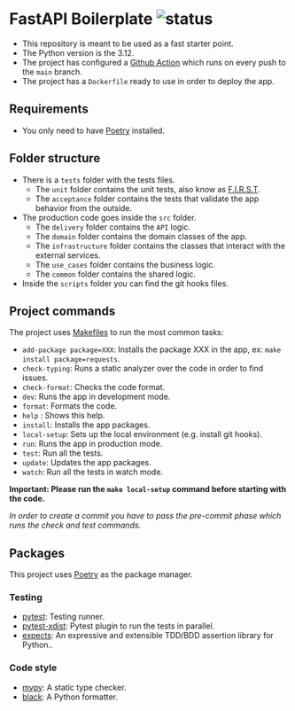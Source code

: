 # FastAPI Boilerplate ![status](https://github.com/pmareke/python-boilerplate/actions/workflows/app.yml/badge.svg)

- This repository is meant to be used as a fast starter point.
- The Python version is the 3.12.
- The project has configured a [Github Action](https://github.com/pmareke/fastapi-boilerplate/actions) which runs on every push to the `main` branch.
- The project has a `Dockerfile` ready to use in order to deploy the app.

## Requirements
- You only need to have [Poetry](https://python-poetry.org) installed.

## Folder structure

- There is a `tests` folder with the tests files.
    - The `unit` folder contains the unit tests, also know as [F.I.R.S.T](https://dzone.com/articles/writing-your-first-unit-tests#:~:text=First%20class%20developers%20write%20their,self%2Dvalidating%2C%20and%20timely.&text=Unit%20tests%20are%20required%20to%20test%20singular%20sections%20of%20code.).
    - The `acceptance` folder contains the tests that validate the app behavior from the outside.
- The production code goes inside the `src` folder.
    - The `delivery` folder contains the `API` logic.
    - The `domain` folder contains the domain classes of the app.
    - The `infrastructure` folder contains the classes that interact with the external services.
    - The `use_cases` folder contains the business logic.
    - The `common` folder contains the shared logic.
- Inside the `scripts` folder you can find the git hooks files.

## Project commands

The project uses [Makefiles](https://www.gnu.org/software/make/manual/html_node/Introduction.html) to run the most common tasks:

- `add-package package=XXX`: Installs the package XXX in the app, ex: `make install package=requests`.
- `check-typing`: Runs a static analyzer over the code in order to find issues.
- `check-format`: Checks the code format.
- `dev`: Runs the app in development mode.
- `format`: Formats the code.
- `help` : Shows this help.
- `install`: Installs the app packages.
- `local-setup`: Sets up the local environment (e.g. install git hooks).
- `run`: Runs the app in production mode.
- `test`: Run all the tests.
- `update`: Updates the app packages.
- `watch`: Run all the tests in watch mode.

**Important: Please run the `make local-setup` command before starting with the code.**

_In order to create a commit you have to pass the pre-commit phase which runs the check and test commands._

## Packages

This project uses [Poetry](https://python-poetry.org) as the package manager.

### Testing

- [pytest](https://docs.pytest.org/en/7.1.x/contents.html): Testing runner.
- [pytest-xdist](https://github.com/pytest-dev/pytest-xdist): Pytest plugin to run the tests in parallel.
- [expects](https://expects.readthedocs.io/en/stable/): An expressive and extensible TDD/BDD assertion library for Python..

### Code style

- [mypy](https://mypy.readthedocs.io/en/stable/): A static type checker.
- [black](https://black.readthedocs.io/en/stable/): A Python formatter.

